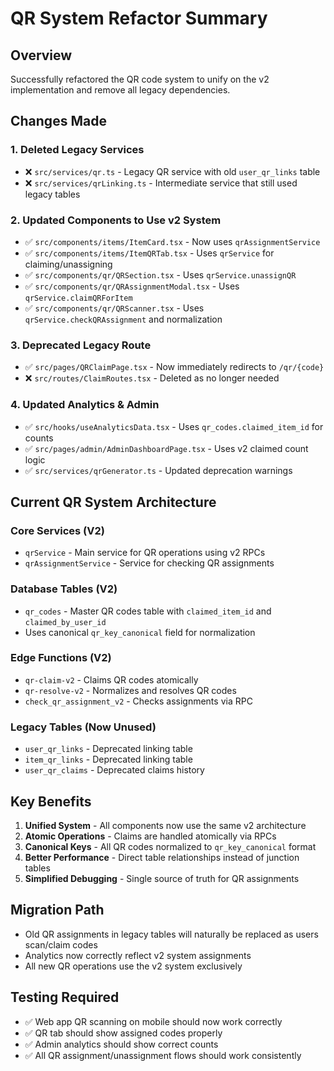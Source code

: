 # QR System Refactor Summary

## Overview
Successfully refactored the QR code system to unify on the v2 implementation and remove all legacy dependencies.

## Changes Made

### 1. Deleted Legacy Services
- ❌ `src/services/qr.ts` - Legacy QR service with old `user_qr_links` table
- ❌ `src/services/qrLinking.ts` - Intermediate service that still used legacy tables

### 2. Updated Components to Use v2 System
- ✅ `src/components/items/ItemCard.tsx` - Now uses `qrAssignmentService`
- ✅ `src/components/items/ItemQRTab.tsx` - Uses `qrService` for claiming/unassigning
- ✅ `src/components/qr/QRSection.tsx` - Uses `qrService.unassignQR`
- ✅ `src/components/qr/QRAssignmentModal.tsx` - Uses `qrService.claimQRForItem`
- ✅ `src/components/qr/QRScanner.tsx` - Uses `qrService.checkQRAssignment` and normalization

### 3. Deprecated Legacy Route
- ✅ `src/pages/QRClaimPage.tsx` - Now immediately redirects to `/qr/{code}` 
- ❌ `src/routes/ClaimRoutes.tsx` - Deleted as no longer needed

### 4. Updated Analytics & Admin
- ✅ `src/hooks/useAnalyticsData.tsx` - Uses `qr_codes.claimed_item_id` for counts
- ✅ `src/pages/admin/AdminDashboardPage.tsx` - Uses v2 claimed count logic
- ✅ `src/services/qrGenerator.ts` - Updated deprecation warnings

## Current QR System Architecture

### Core Services (V2)
- `qrService` - Main service for QR operations using v2 RPCs
- `qrAssignmentService` - Service for checking QR assignments

### Database Tables (V2)
- `qr_codes` - Master QR codes table with `claimed_item_id` and `claimed_by_user_id`
- Uses canonical `qr_key_canonical` field for normalization

### Edge Functions (V2)
- `qr-claim-v2` - Claims QR codes atomically
- `qr-resolve-v2` - Normalizes and resolves QR codes
- `check_qr_assignment_v2` - Checks assignments via RPC

### Legacy Tables (Now Unused)
- `user_qr_links` - Deprecated linking table
- `item_qr_links` - Deprecated linking table  
- `user_qr_claims` - Deprecated claims history

## Key Benefits
1. **Unified System** - All components now use the same v2 architecture
2. **Atomic Operations** - Claims are handled atomically via RPCs
3. **Canonical Keys** - All QR codes normalized to `qr_key_canonical` format
4. **Better Performance** - Direct table relationships instead of junction tables
5. **Simplified Debugging** - Single source of truth for QR assignments

## Migration Path
- Old QR assignments in legacy tables will naturally be replaced as users scan/claim codes
- Analytics now correctly reflect v2 system assignments
- All new QR operations use the v2 system exclusively

## Testing Required
- ✅ Web app QR scanning on mobile should now work correctly
- ✅ QR tab should show assigned codes properly
- ✅ Admin analytics should show correct counts
- ✅ All QR assignment/unassignment flows should work consistently